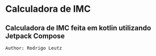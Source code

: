 # Calculadora de IMC

## Calculadora de IMC feita em kotlin utilizando Jetpack Compose

<pre>
Author: Rodrigo Leutz
</pre>